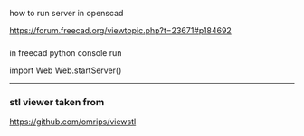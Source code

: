 how to run server in openscad


https://forum.freecad.org/viewtopic.php?t=23671#p184692


###
in freecad python console run


import Web
Web.startServer()


---

### stl viewer taken from 

https://github.com/omrips/viewstl